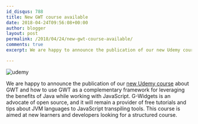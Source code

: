 ```yaml
---
id_disqus: 788
title: New GWT course available
date: 2018-04-24T09:56:08+00:00
author: blogger
layout: post
permalink: /2018/04/24/new-gwt-course-available/
comments: true
excerpt: We are happy to announce the publication of our new Udemy course about GWT and how to use GWT as a complementary framework for leveraging the benefits of Java while working with JavaScript...

---
```

![udemy](https://s3-eu-west-1.amazonaws.com/gwidgets/udemy_course.png)

  We are happy to announce the publication of our <a href="https://www.udemy.com/gwt-as-a-pure-java-to-javascript-transpiler/">new Udemy course</a> about GWT and how to use GWT as a complementary framework for leveraging the benefits of Java while working with JavaScript. G-Widgets is an advocate of open source, and it will remain a provider of free tutorials and tips about JVM languages to JavaScript transpiling tools. This course is aimed at new learners and developers looking for a structured course.